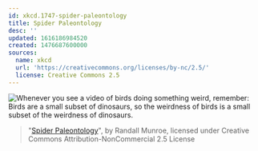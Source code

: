 ```yaml
---
id: xkcd.1747-spider-paleontology
title: Spider Paleontology
desc: ''
updated: 1616186984520
created: 1476687600000
sources:
  name: xkcd
  url: 'https://creativecommons.org/licenses/by-nc/2.5/'
  license: Creative Commons 2.5
---
```

![Whenever you see a video of birds doing something weird, remember: Birds are a small subset of dinosaurs, so the weirdness of birds is a small subset of the weirdness of dinosaurs.](https://imgs.xkcd.com/comics/spider_paleontology.png)
> "[Spider Paleontology](https://xkcd.com/1747/)", by Randall Munroe, licensed under Creative Commons Attribution-NonCommercial 2.5 License
